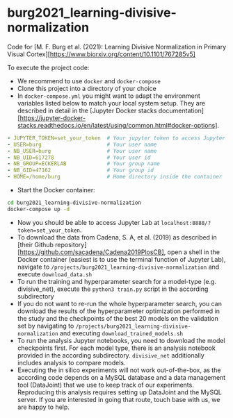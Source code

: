 # burg2021_learning-divisive-normalization

Code for [M. F. Burg et al. (2021): Learning Divisive Normalization in Primary Visual Cortex][https://www.biorxiv.org/content/10.1101/767285v5]

To execute the project code:

- We recommend to use `docker` and `docker-compose`
- Clone this project into a directory of your choice
- In `docker-compose.yml` you might want to adapt the environment variables listed below to match your local system setup. They are described in detail in the [Jupyter Docker stacks documentation][https://jupyter-docker-stacks.readthedocs.io/en/latest/using/common.html#docker-options].

```yml
- JUPYTER_TOKEN=set_your_token  # Your jupyter token to access Jupyter lab
- USER=burg                     # Your user name
- NB_USER=burg                  # Your user name
- NB_UID=617278                 # Your user id
- NB_GROUP=ECKERLAB             # Your group name
- NB_GID=47162                  # Your group id
- HOME=/home/burg               # Home directory inside the container
```

- Start the Docker container:

```bash
cd burg2021_learning-divisive-normalization
docker-compose up -d
```

- Now you should be able to access Jupyter Lab at `localhost:8888/?token=set_your_token`.
- To download the data from Cadena, S. A, et al. (2019) as described in [their Github repository][https://github.com/sacadena/Cadena2019PlosCB], open a shell in the Docker container (easiest is to use the terminal function of Jupyter Lab), navigate to `/projects/burg2021_learning-divisive-normalization` and execute `download_data.sh`
- To run the training and hyperparameter search for a model-type (e.g. divisive_net), execute the `python3 train.py` script in the according subdirectory
- If you do not want to re-run the whole hyperparameter search, you can download the results of the hyperparameter optimization performed in the study and the checkpoints of the best 20 models on the validation set by navigating to `/projects/burg2021_learning-divisive-normalization` and executing `download_trained_models.sh`
- To run the analysis Jupyter notebooks, you need to download the model checkpoints first. For each model type, there is an analysis notebook provided in the according subdirectory. `divisive_net` additionally includes analysis to compare models.
- Executing the in silico experiments will not work out-of-the-box, as the according code depends on a MySQL database and a data management tool (DataJoint) that we use to keep track of our experiments. Reproducing this analysis requires setting up DataJoint and the MySQL server. If you are interested in going that route, touch base with us, we are happy to help.
